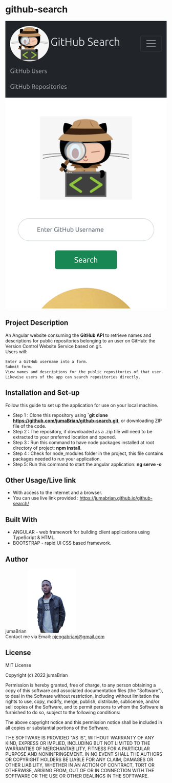 # github-search
<img src="./Screenshot.png">

## Project Description
An Angular website consuming the **GitHub API** to retrieve names and descriptions for public repositories belonging to an user on GitHub: the Version Control Website Service based on git.<br>
Users will:

    Enter a GitHub username into a form.
    Submit form.
    View names and descriptions for the public repositories of that user.
    Likewise users of the app can search repositories directly.

## Installation and Set-up
Follow this guide to set up the application for use on your local machine.
* Step 1 : Clone this repository using **`git clone https://github.com/jumaBrian/github-search.git**, or downloading ZIP file of the code.
* Step 2 : The repository, if downloaded as a .zip file will need to be extracted to your preferred location and opened.
* Step 3 : Run this command to have node packages installed at root directory of project: <strong>npm install</strong>. 
* Step 4 : Check for node_modules folder in the project, this file contains packages needed to run your application.
* Step 5: Run this command to start the angular application: <strong>ng serve -o</strong>

## Other Usage/Live link
* With access to the internet and a browser.
* You can use live link provided : https://jumabrian.github.io/github-search/

## Built With
* ANGULAR - web framework for building client applications using TypeScript & HTML.
* BOOTSTRAP - rapid UI CSS based framework.

## Author 
jumaBrian
<img src="./me.png" height="200px">
<br>
Contact me via Email: njengabrianj@gmail.com

## License
MIT License

Copyright (c) 2022 jumaBrian

Permission is hereby granted, free of charge, to any person obtaining a copy of this software and associated documentation files (the "Software"), to deal in the Software without restriction, including without limitation the rights to use, copy, modify, merge, publish, distribute, sublicense, and/or sell copies of the Software, and to permit persons to whom the Software is furnished to do so, subject to the following conditions:

The above copyright notice and this permission notice shall be included in all copies or substantial portions of the Software.

THE SOFTWARE IS PROVIDED "AS IS", WITHOUT WARRANTY OF ANY KIND, EXPRESS OR IMPLIED, INCLUDING BUT NOT LIMITED TO THE WARRANTIES OF MERCHANTABILITY, FITNESS FOR A PARTICULAR PURPOSE AND NONINFRINGEMENT. IN NO EVENT SHALL THE AUTHORS OR COPYRIGHT HOLDERS BE LIABLE FOR ANY CLAIM, DAMAGES OR OTHER LIABILITY, WHETHER IN AN ACTION OF CONTRACT, TORT OR OTHERWISE, ARISING FROM, OUT OF OR IN CONNECTION WITH THE SOFTWARE OR THE USE OR OTHER DEALINGS IN THE SOFTWARE.